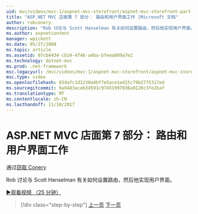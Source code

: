 ```yaml
---
uid: mvc/videos/mvc-1/aspnet-mvc-storefront/aspnet-mvc-storefront-part-7-routing-and-ui-work
title: "ASP.NET MVC 店面第 7 部分： 路由和用户界面工作 |Microsoft 文档"
author: robconery
description: "Rob 讨论与 Scott Hanselman 有关如何设置路由，然后他实现用户界面。"
ms.author: aspnetcontent
manager: wpickett
ms.date: 05/27/2008
ms.topic: article
ms.assetid: 07cb4434-cb24-4746-a4ba-bfeea889a7e2
ms.technology: dotnet-mvc
ms.prod: .net-framework
msc.legacyurl: /mvc/videos/mvc-1/aspnet-mvc-storefront/aspnet-mvc-storefront-part-7-routing-and-ui-work
msc.type: video
ms.openlocfilehash: 034afc1d1230a4bf7e5ace1ed15c79b2775317ed
ms.sourcegitcommit: 9a9483aceb34591c97451997036a9120c3fe2baf
ms.translationtype: MT
ms.contentlocale: zh-CN
ms.lasthandoff: 11/10/2017
---
```

<a name="aspnet-mvc-storefront-part-7-routing-and-ui-work"></a>ASP.NET MVC 店面第 7 部分： 路由和用户界面工作
====================
通过[窃取 Conery](https://github.com/robconery)

Rob 讨论与 Scott Hanselman 有关如何设置路由，然后他实现用户界面。

[&#9654;观看视频 （25 分钟）](https://channel9.msdn.com/Blogs/ASP-NET-Site-Videos/aspnet-mvc-storefront-part-7-routing-and-ui-work)

>[!div class="step-by-step"]
[上一页](aspnet-mvc-storefront-part-6-finishing-the-repository-and-initial-ui-work.md)
[下一页](aspnet-mvc-storefront-part-8-testing-controllers-iteration-1-complete.md)
